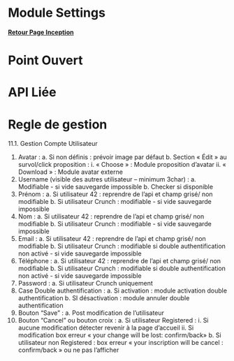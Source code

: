 # Module Settings

**[Retour Page Inception](./00_Page_Inception.md)**

# Point Ouvert

# API Liée

# Regle de gestion

11.1.	Gestion Compte Utilisateur
1.	Avatar : 
a.	Si non définis : prévoir image par défaut
b.	Section « Édit » au survol/click proposition :
i.	« Choose » : Module proposition d’avatar 
ii.	« Download » : Module avatar externe
2.	Username (visible des autres utilisateur – minimum 3char) :
a.	Modifiable - si vide sauvegarde impossible 
b.	Checker si disponible
3.	Prénom :
a.	Si utilisateur 42 : reprendre de l’api et champ grisé/ non modifiable
b.	Si utilisateur Crunch : modifiable - si vide sauvegarde impossible 
4.	Nom :
a.	Si utilisateur 42 : reprendre de l’api et champ grisé/ non modifiable
b.	Si utilisateur Crunch : modifiable - si vide sauvegarde impossible 
5.	Email : 
a.	Si utilisateur 42 : reprendre de l’api et champ grisé/ non modifiable
b.	Si utilisateur Crunch : modifiable si double authentification non activé - si vide sauvegarde impossible
6.	Téléphone : 
a.	Si utilisateur 42 : reprendre de l’api et champ grisé/ non modifiable
b.	Si utilisateur Crunch : modifiable si double authentification non activé - si vide sauvegarde impossible
7.	Password :
a.	Si utilisateur Crunch uniquement
8.	Case Double authentification : 
a.	Si activation : module activation double authentification
b.	SI désactivation : module annuler double authentification
9.	Bouton “Save” : 
a.	Post modification de l’utilisateur
10.	Bouton “Cancel” ou bouton croix : 
a.	Si utilisateur Registered : 
i.	Si aucune modification détecter revenir à la page d’accueil
ii.	Si modification box erreur « your change will be lost: confirm/back»
b.	Si utilisateur non Registered : box erreur « your inscription will be cancel : confirm/back » ou ne pas l’afficher 
